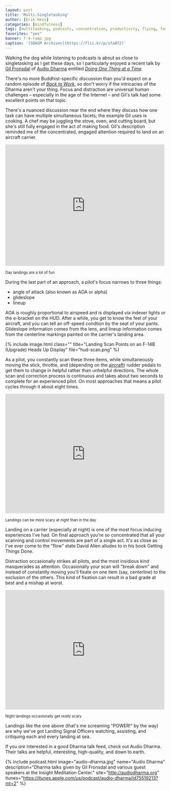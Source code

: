 ```yaml
---
layout: post
title: 'Multi-Singletasking'
author: [Erik Hess]
categories: [mindfulness]
tags: [multitasking, podcasts, concentration, productivity, flying, favorites]
favorites: "yes"
banner: f-4-ramp.jpg
caption: '[SDASM Archives](https://flic.kr/p/sfa8f2)'
---
```


Walking the dog while listening to podcasts is about as close to singletasking as I get these days, so I particularly enjoyed a recent talk by [Gil Fronsdal](http://www.audiodharma.org/teacher/1/) of [Audio Dharma](http://www.audiodharma.org/) entitled [*Doing One Thing at a Time*](http://www.audiodharma.org/talks/audio_player/5887.html).

There's no more Buddhist-specific discussion than you'd expect on a random episode of [*Back to Work*](http://5by5.tv/b2w), so don't worry if the intricacies of the Dharma aren't your thing. Focus and distraction are universal human challenges &ndash; especially in the age of the Internet &ndash; and Gil's talk had some excellent points on that topic.

There's a nuanced discussion near the end where they discuss how one task can  have multiple simultaneous facets; the example Gil uses is cooking. A chef may be juggling the stove, oven, and cutting board, but she's still fully engaged in the act of making food. Gil's description reminded me of the concentrated, engaged attention required to land on an aircraft carrier.

<aside class="video">
  <iframe src="https://player.vimeo.com/video/134890822" width="500" height="381" frameborder="0" webkitallowfullscreen mozallowfullscreen allowfullscreen></iframe>

  <small class="caption ">Day landings are a lot of fun
  </small>
</aside>

During the last part of an approach, a pilot's focus narrows to three things:

* angle of attack (also known as AOA or alpha)
* glideslope
* lineup

AOA is roughly proportional to airspeed and is displayed via indexer lights or the e-bracket on the HUD. After a while, you get to know the feel of your aircraft, and you can tell an off-speed condtion by the seat of your pants. Glideslope information comes from the lens, and lineup information comes from the centerline markings painted on the carrier's landing area.

{% include image.html class="" title="Landing Scan Points on an F-14B (Upgrade) Heads Up Display" file="hud-scan.png" %}

As a pilot, you constantly scan these three items, while simultaneously moving the stick, throttle, and (depending on the [aircraft](https://en.wikipedia.org/wiki/Northrop_Grumman_E-2_Hawkeye)) rudder pedals to get them to change in helpful rather than unhelpful directions. The whole scan and correction process is continuous and takes about two seconds to complete for an experienced pilot. On most approaches that means a pilot cycles through it about eight times.

<aside class="video">
  <iframe src="https://player.vimeo.com/video/47480979" width="500" height="375" frameborder="0" webkitallowfullscreen mozallowfullscreen allowfullscreen></iframe>

  <small class="caption ">Landings can be more scary at night than in the day</small>
</aside>

Landing on a carrier (especially at night) is one of the most focus inducing experiences I've had. On final approach you're so concentrated that all your scanning and control movements are part of a single act. It's as close as I've ever come to the "flow" state David Allen alludes to in his book Getting Things Done.

Distraction occasionally strikes all pilots, and the most insidious kind masquerades as attention. Occasionally your scan will "break down" and instead of constantly moving you'll fixate on one item (say, centerline) to the exclusion of the others. This kind of fixation can result in a bad grade at best and a mishap at worst.

<aside class="video">
  <iframe src="https://player.vimeo.com/video/47480980" width="500" height="375" frameborder="0" webkitallowfullscreen mozallowfullscreen allowfullscreen></iframe>

  <small class="caption ">Night landings occasionally get <em>really</em> scary</small>
</aside>

Landings like the one above (that's me screaming "POWER!" by the way) are why we've got Landing Signal Officers watching, assisting, and critiquing each and every landing at sea.

If you *are* interested in a good Dharma talk feed, check out Audio Dharma. Their talks are helpful, interesting, high-quality, and down to earth.

{% include podcast.html image="audio-dharma.jpg" name="Audio Dharma" description="Dharma talks given by Gil Fronsdal and various guest speakers at the Insight Meditation Center." site="http://audiodharma.org" itunes="https://itunes.apple.com/us/podcast/audio-dharma/id75519213?mt=2" %}
